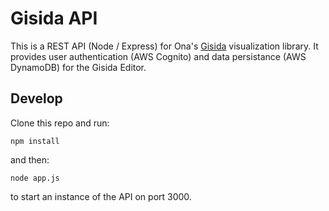 # Gisida API
This is a REST API (Node / Express) for Ona's [Gisida](http://gisida.onalabs.org/) visualization library. It provides user authentication (AWS Cognito) and data persistance (AWS DynamoDB) for the Gisida Editor. 


## Develop

Clone this repo and run:
```
npm install
```
and then:
```
node app.js
```
to start an instance of the API on port 3000.
